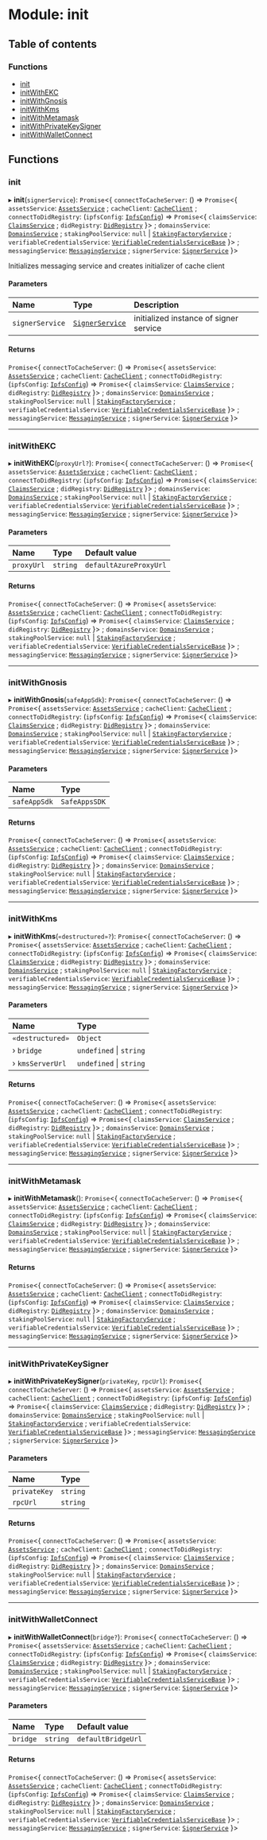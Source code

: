# Module: init

## Table of contents

### Functions

- [init](init.md#init)
- [initWithEKC](init.md#initwithekc)
- [initWithGnosis](init.md#initwithgnosis)
- [initWithKms](init.md#initwithkms)
- [initWithMetamask](init.md#initwithmetamask)
- [initWithPrivateKeySigner](init.md#initwithprivatekeysigner)
- [initWithWalletConnect](init.md#initwithwalletconnect)

## Functions

### init

▸ **init**(`signerService`): `Promise`<{ `connectToCacheServer`: () => `Promise`<{ `assetsService`: [`AssetsService`](../classes/modules_assets.AssetsService.md) ; `cacheClient`: [`CacheClient`](../classes/modules_cache_client.CacheClient.md) ; `connectToDidRegistry`: (`ipfsConfig`: [`IpfsConfig`](../interfaces/modules_did_registry.IpfsConfig.md)) => `Promise`<{ `claimsService`: [`ClaimsService`](../classes/modules_claims.ClaimsService.md) ; `didRegistry`: [`DidRegistry`](../classes/modules_did_registry.DidRegistry.md)  }\> ; `domainsService`: [`DomainsService`](../classes/modules_domains.DomainsService.md) ; `stakingPoolService`: ``null`` \| [`StakingFactoryService`](../classes/modules_staking.StakingFactoryService.md) ; `verifiableCredentialsService`: [`VerifiableCredentialsServiceBase`](../classes/modules_verifiable_credentials.VerifiableCredentialsServiceBase.md)  }\> ; `messagingService`: [`MessagingService`](../classes/modules_messaging.MessagingService.md) ; `signerService`: [`SignerService`](../classes/modules_signer.SignerService.md)  }\>

Initializes messaging service and creates initializer of cache client

#### Parameters

| Name | Type | Description |
| :------ | :------ | :------ |
| `signerService` | [`SignerService`](../classes/modules_signer.SignerService.md) | initialized instance of signer service |

#### Returns

`Promise`<{ `connectToCacheServer`: () => `Promise`<{ `assetsService`: [`AssetsService`](../classes/modules_assets.AssetsService.md) ; `cacheClient`: [`CacheClient`](../classes/modules_cache_client.CacheClient.md) ; `connectToDidRegistry`: (`ipfsConfig`: [`IpfsConfig`](../interfaces/modules_did_registry.IpfsConfig.md)) => `Promise`<{ `claimsService`: [`ClaimsService`](../classes/modules_claims.ClaimsService.md) ; `didRegistry`: [`DidRegistry`](../classes/modules_did_registry.DidRegistry.md)  }\> ; `domainsService`: [`DomainsService`](../classes/modules_domains.DomainsService.md) ; `stakingPoolService`: ``null`` \| [`StakingFactoryService`](../classes/modules_staking.StakingFactoryService.md) ; `verifiableCredentialsService`: [`VerifiableCredentialsServiceBase`](../classes/modules_verifiable_credentials.VerifiableCredentialsServiceBase.md)  }\> ; `messagingService`: [`MessagingService`](../classes/modules_messaging.MessagingService.md) ; `signerService`: [`SignerService`](../classes/modules_signer.SignerService.md)  }\>

___

### initWithEKC

▸ **initWithEKC**(`proxyUrl?`): `Promise`<{ `connectToCacheServer`: () => `Promise`<{ `assetsService`: [`AssetsService`](../classes/modules_assets.AssetsService.md) ; `cacheClient`: [`CacheClient`](../classes/modules_cache_client.CacheClient.md) ; `connectToDidRegistry`: (`ipfsConfig`: [`IpfsConfig`](../interfaces/modules_did_registry.IpfsConfig.md)) => `Promise`<{ `claimsService`: [`ClaimsService`](../classes/modules_claims.ClaimsService.md) ; `didRegistry`: [`DidRegistry`](../classes/modules_did_registry.DidRegistry.md)  }\> ; `domainsService`: [`DomainsService`](../classes/modules_domains.DomainsService.md) ; `stakingPoolService`: ``null`` \| [`StakingFactoryService`](../classes/modules_staking.StakingFactoryService.md) ; `verifiableCredentialsService`: [`VerifiableCredentialsServiceBase`](../classes/modules_verifiable_credentials.VerifiableCredentialsServiceBase.md)  }\> ; `messagingService`: [`MessagingService`](../classes/modules_messaging.MessagingService.md) ; `signerService`: [`SignerService`](../classes/modules_signer.SignerService.md)  }\>

#### Parameters

| Name | Type | Default value |
| :------ | :------ | :------ |
| `proxyUrl` | `string` | `defaultAzureProxyUrl` |

#### Returns

`Promise`<{ `connectToCacheServer`: () => `Promise`<{ `assetsService`: [`AssetsService`](../classes/modules_assets.AssetsService.md) ; `cacheClient`: [`CacheClient`](../classes/modules_cache_client.CacheClient.md) ; `connectToDidRegistry`: (`ipfsConfig`: [`IpfsConfig`](../interfaces/modules_did_registry.IpfsConfig.md)) => `Promise`<{ `claimsService`: [`ClaimsService`](../classes/modules_claims.ClaimsService.md) ; `didRegistry`: [`DidRegistry`](../classes/modules_did_registry.DidRegistry.md)  }\> ; `domainsService`: [`DomainsService`](../classes/modules_domains.DomainsService.md) ; `stakingPoolService`: ``null`` \| [`StakingFactoryService`](../classes/modules_staking.StakingFactoryService.md) ; `verifiableCredentialsService`: [`VerifiableCredentialsServiceBase`](../classes/modules_verifiable_credentials.VerifiableCredentialsServiceBase.md)  }\> ; `messagingService`: [`MessagingService`](../classes/modules_messaging.MessagingService.md) ; `signerService`: [`SignerService`](../classes/modules_signer.SignerService.md)  }\>

___

### initWithGnosis

▸ **initWithGnosis**(`safeAppSdk`): `Promise`<{ `connectToCacheServer`: () => `Promise`<{ `assetsService`: [`AssetsService`](../classes/modules_assets.AssetsService.md) ; `cacheClient`: [`CacheClient`](../classes/modules_cache_client.CacheClient.md) ; `connectToDidRegistry`: (`ipfsConfig`: [`IpfsConfig`](../interfaces/modules_did_registry.IpfsConfig.md)) => `Promise`<{ `claimsService`: [`ClaimsService`](../classes/modules_claims.ClaimsService.md) ; `didRegistry`: [`DidRegistry`](../classes/modules_did_registry.DidRegistry.md)  }\> ; `domainsService`: [`DomainsService`](../classes/modules_domains.DomainsService.md) ; `stakingPoolService`: ``null`` \| [`StakingFactoryService`](../classes/modules_staking.StakingFactoryService.md) ; `verifiableCredentialsService`: [`VerifiableCredentialsServiceBase`](../classes/modules_verifiable_credentials.VerifiableCredentialsServiceBase.md)  }\> ; `messagingService`: [`MessagingService`](../classes/modules_messaging.MessagingService.md) ; `signerService`: [`SignerService`](../classes/modules_signer.SignerService.md)  }\>

#### Parameters

| Name | Type |
| :------ | :------ |
| `safeAppSdk` | `SafeAppsSDK` |

#### Returns

`Promise`<{ `connectToCacheServer`: () => `Promise`<{ `assetsService`: [`AssetsService`](../classes/modules_assets.AssetsService.md) ; `cacheClient`: [`CacheClient`](../classes/modules_cache_client.CacheClient.md) ; `connectToDidRegistry`: (`ipfsConfig`: [`IpfsConfig`](../interfaces/modules_did_registry.IpfsConfig.md)) => `Promise`<{ `claimsService`: [`ClaimsService`](../classes/modules_claims.ClaimsService.md) ; `didRegistry`: [`DidRegistry`](../classes/modules_did_registry.DidRegistry.md)  }\> ; `domainsService`: [`DomainsService`](../classes/modules_domains.DomainsService.md) ; `stakingPoolService`: ``null`` \| [`StakingFactoryService`](../classes/modules_staking.StakingFactoryService.md) ; `verifiableCredentialsService`: [`VerifiableCredentialsServiceBase`](../classes/modules_verifiable_credentials.VerifiableCredentialsServiceBase.md)  }\> ; `messagingService`: [`MessagingService`](../classes/modules_messaging.MessagingService.md) ; `signerService`: [`SignerService`](../classes/modules_signer.SignerService.md)  }\>

___

### initWithKms

▸ **initWithKms**(`«destructured»?`): `Promise`<{ `connectToCacheServer`: () => `Promise`<{ `assetsService`: [`AssetsService`](../classes/modules_assets.AssetsService.md) ; `cacheClient`: [`CacheClient`](../classes/modules_cache_client.CacheClient.md) ; `connectToDidRegistry`: (`ipfsConfig`: [`IpfsConfig`](../interfaces/modules_did_registry.IpfsConfig.md)) => `Promise`<{ `claimsService`: [`ClaimsService`](../classes/modules_claims.ClaimsService.md) ; `didRegistry`: [`DidRegistry`](../classes/modules_did_registry.DidRegistry.md)  }\> ; `domainsService`: [`DomainsService`](../classes/modules_domains.DomainsService.md) ; `stakingPoolService`: ``null`` \| [`StakingFactoryService`](../classes/modules_staking.StakingFactoryService.md) ; `verifiableCredentialsService`: [`VerifiableCredentialsServiceBase`](../classes/modules_verifiable_credentials.VerifiableCredentialsServiceBase.md)  }\> ; `messagingService`: [`MessagingService`](../classes/modules_messaging.MessagingService.md) ; `signerService`: [`SignerService`](../classes/modules_signer.SignerService.md)  }\>

#### Parameters

| Name | Type |
| :------ | :------ |
| `«destructured»` | `Object` |
| › `bridge` | `undefined` \| `string` |
| › `kmsServerUrl` | `undefined` \| `string` |

#### Returns

`Promise`<{ `connectToCacheServer`: () => `Promise`<{ `assetsService`: [`AssetsService`](../classes/modules_assets.AssetsService.md) ; `cacheClient`: [`CacheClient`](../classes/modules_cache_client.CacheClient.md) ; `connectToDidRegistry`: (`ipfsConfig`: [`IpfsConfig`](../interfaces/modules_did_registry.IpfsConfig.md)) => `Promise`<{ `claimsService`: [`ClaimsService`](../classes/modules_claims.ClaimsService.md) ; `didRegistry`: [`DidRegistry`](../classes/modules_did_registry.DidRegistry.md)  }\> ; `domainsService`: [`DomainsService`](../classes/modules_domains.DomainsService.md) ; `stakingPoolService`: ``null`` \| [`StakingFactoryService`](../classes/modules_staking.StakingFactoryService.md) ; `verifiableCredentialsService`: [`VerifiableCredentialsServiceBase`](../classes/modules_verifiable_credentials.VerifiableCredentialsServiceBase.md)  }\> ; `messagingService`: [`MessagingService`](../classes/modules_messaging.MessagingService.md) ; `signerService`: [`SignerService`](../classes/modules_signer.SignerService.md)  }\>

___

### initWithMetamask

▸ **initWithMetamask**(): `Promise`<{ `connectToCacheServer`: () => `Promise`<{ `assetsService`: [`AssetsService`](../classes/modules_assets.AssetsService.md) ; `cacheClient`: [`CacheClient`](../classes/modules_cache_client.CacheClient.md) ; `connectToDidRegistry`: (`ipfsConfig`: [`IpfsConfig`](../interfaces/modules_did_registry.IpfsConfig.md)) => `Promise`<{ `claimsService`: [`ClaimsService`](../classes/modules_claims.ClaimsService.md) ; `didRegistry`: [`DidRegistry`](../classes/modules_did_registry.DidRegistry.md)  }\> ; `domainsService`: [`DomainsService`](../classes/modules_domains.DomainsService.md) ; `stakingPoolService`: ``null`` \| [`StakingFactoryService`](../classes/modules_staking.StakingFactoryService.md) ; `verifiableCredentialsService`: [`VerifiableCredentialsServiceBase`](../classes/modules_verifiable_credentials.VerifiableCredentialsServiceBase.md)  }\> ; `messagingService`: [`MessagingService`](../classes/modules_messaging.MessagingService.md) ; `signerService`: [`SignerService`](../classes/modules_signer.SignerService.md)  }\>

#### Returns

`Promise`<{ `connectToCacheServer`: () => `Promise`<{ `assetsService`: [`AssetsService`](../classes/modules_assets.AssetsService.md) ; `cacheClient`: [`CacheClient`](../classes/modules_cache_client.CacheClient.md) ; `connectToDidRegistry`: (`ipfsConfig`: [`IpfsConfig`](../interfaces/modules_did_registry.IpfsConfig.md)) => `Promise`<{ `claimsService`: [`ClaimsService`](../classes/modules_claims.ClaimsService.md) ; `didRegistry`: [`DidRegistry`](../classes/modules_did_registry.DidRegistry.md)  }\> ; `domainsService`: [`DomainsService`](../classes/modules_domains.DomainsService.md) ; `stakingPoolService`: ``null`` \| [`StakingFactoryService`](../classes/modules_staking.StakingFactoryService.md) ; `verifiableCredentialsService`: [`VerifiableCredentialsServiceBase`](../classes/modules_verifiable_credentials.VerifiableCredentialsServiceBase.md)  }\> ; `messagingService`: [`MessagingService`](../classes/modules_messaging.MessagingService.md) ; `signerService`: [`SignerService`](../classes/modules_signer.SignerService.md)  }\>

___

### initWithPrivateKeySigner

▸ **initWithPrivateKeySigner**(`privateKey`, `rpcUrl`): `Promise`<{ `connectToCacheServer`: () => `Promise`<{ `assetsService`: [`AssetsService`](../classes/modules_assets.AssetsService.md) ; `cacheClient`: [`CacheClient`](../classes/modules_cache_client.CacheClient.md) ; `connectToDidRegistry`: (`ipfsConfig`: [`IpfsConfig`](../interfaces/modules_did_registry.IpfsConfig.md)) => `Promise`<{ `claimsService`: [`ClaimsService`](../classes/modules_claims.ClaimsService.md) ; `didRegistry`: [`DidRegistry`](../classes/modules_did_registry.DidRegistry.md)  }\> ; `domainsService`: [`DomainsService`](../classes/modules_domains.DomainsService.md) ; `stakingPoolService`: ``null`` \| [`StakingFactoryService`](../classes/modules_staking.StakingFactoryService.md) ; `verifiableCredentialsService`: [`VerifiableCredentialsServiceBase`](../classes/modules_verifiable_credentials.VerifiableCredentialsServiceBase.md)  }\> ; `messagingService`: [`MessagingService`](../classes/modules_messaging.MessagingService.md) ; `signerService`: [`SignerService`](../classes/modules_signer.SignerService.md)  }\>

#### Parameters

| Name | Type |
| :------ | :------ |
| `privateKey` | `string` |
| `rpcUrl` | `string` |

#### Returns

`Promise`<{ `connectToCacheServer`: () => `Promise`<{ `assetsService`: [`AssetsService`](../classes/modules_assets.AssetsService.md) ; `cacheClient`: [`CacheClient`](../classes/modules_cache_client.CacheClient.md) ; `connectToDidRegistry`: (`ipfsConfig`: [`IpfsConfig`](../interfaces/modules_did_registry.IpfsConfig.md)) => `Promise`<{ `claimsService`: [`ClaimsService`](../classes/modules_claims.ClaimsService.md) ; `didRegistry`: [`DidRegistry`](../classes/modules_did_registry.DidRegistry.md)  }\> ; `domainsService`: [`DomainsService`](../classes/modules_domains.DomainsService.md) ; `stakingPoolService`: ``null`` \| [`StakingFactoryService`](../classes/modules_staking.StakingFactoryService.md) ; `verifiableCredentialsService`: [`VerifiableCredentialsServiceBase`](../classes/modules_verifiable_credentials.VerifiableCredentialsServiceBase.md)  }\> ; `messagingService`: [`MessagingService`](../classes/modules_messaging.MessagingService.md) ; `signerService`: [`SignerService`](../classes/modules_signer.SignerService.md)  }\>

___

### initWithWalletConnect

▸ **initWithWalletConnect**(`bridge?`): `Promise`<{ `connectToCacheServer`: () => `Promise`<{ `assetsService`: [`AssetsService`](../classes/modules_assets.AssetsService.md) ; `cacheClient`: [`CacheClient`](../classes/modules_cache_client.CacheClient.md) ; `connectToDidRegistry`: (`ipfsConfig`: [`IpfsConfig`](../interfaces/modules_did_registry.IpfsConfig.md)) => `Promise`<{ `claimsService`: [`ClaimsService`](../classes/modules_claims.ClaimsService.md) ; `didRegistry`: [`DidRegistry`](../classes/modules_did_registry.DidRegistry.md)  }\> ; `domainsService`: [`DomainsService`](../classes/modules_domains.DomainsService.md) ; `stakingPoolService`: ``null`` \| [`StakingFactoryService`](../classes/modules_staking.StakingFactoryService.md) ; `verifiableCredentialsService`: [`VerifiableCredentialsServiceBase`](../classes/modules_verifiable_credentials.VerifiableCredentialsServiceBase.md)  }\> ; `messagingService`: [`MessagingService`](../classes/modules_messaging.MessagingService.md) ; `signerService`: [`SignerService`](../classes/modules_signer.SignerService.md)  }\>

#### Parameters

| Name | Type | Default value |
| :------ | :------ | :------ |
| `bridge` | `string` | `defaultBridgeUrl` |

#### Returns

`Promise`<{ `connectToCacheServer`: () => `Promise`<{ `assetsService`: [`AssetsService`](../classes/modules_assets.AssetsService.md) ; `cacheClient`: [`CacheClient`](../classes/modules_cache_client.CacheClient.md) ; `connectToDidRegistry`: (`ipfsConfig`: [`IpfsConfig`](../interfaces/modules_did_registry.IpfsConfig.md)) => `Promise`<{ `claimsService`: [`ClaimsService`](../classes/modules_claims.ClaimsService.md) ; `didRegistry`: [`DidRegistry`](../classes/modules_did_registry.DidRegistry.md)  }\> ; `domainsService`: [`DomainsService`](../classes/modules_domains.DomainsService.md) ; `stakingPoolService`: ``null`` \| [`StakingFactoryService`](../classes/modules_staking.StakingFactoryService.md) ; `verifiableCredentialsService`: [`VerifiableCredentialsServiceBase`](../classes/modules_verifiable_credentials.VerifiableCredentialsServiceBase.md)  }\> ; `messagingService`: [`MessagingService`](../classes/modules_messaging.MessagingService.md) ; `signerService`: [`SignerService`](../classes/modules_signer.SignerService.md)  }\>
